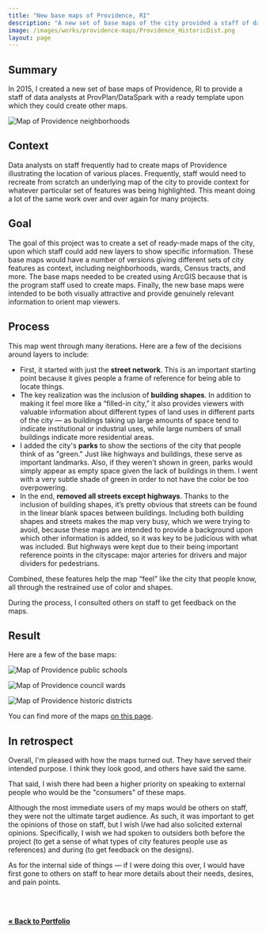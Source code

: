 ```yaml
---
title: "New base maps of Providence, RI"
description: "A new set of base maps of the city provided a staff of data analysts with a ready template upon which they could create other maps."
image: /images/works/providence-maps/Providence_HistoricDist.png
layout: page
---
```


## Summary

In 2015, I created a new set of base maps of Providence, RI to provide a staff of data analysts at ProvPlan/DataSpark with a ready template upon which they could create other maps.

![Map of Providence neighborhoods](/images/works/providence-maps/Providence_Neighborhoods.png)

## Context

Data analysts on staff frequently had to create maps of Providence illustrating the location of various places. Frequently, staff would need to recreate from scratch an underlying map of the city to provide context for whatever particular set of features was being highlighted. This meant doing a lot of the same work over and over again for many projects.

## Goal

The goal of this project was to create a set of ready-made maps of the city, upon which staff could add new layers to show specific information. These base maps would have a number of versions giving different sets of city features as context, including neighborhoods, wards, Census tracts, and more. The base maps needed to be created using ArcGIS because that is the program staff used to create maps. Finally, the new base maps were intended to be both visually attractive and provide genuinely relevant information to orient map viewers.

## Process

This map went through many iterations. Here are a few of the decisions around layers to include:
- First, it started with just the **street network**. This is an important starting point because it gives people a frame of reference for being able to locate things.
- The key realization was the inclusion of **building shapes**. In addition to making it feel more like a “filled-in city,” it also provides viewers with valuable information about different types of land uses in different parts of the city — as buildings taking up large amounts of space tend to indicate institutional or industrial uses, while large numbers of small buildings indicate more residential areas.
- I added the city's **parks** to show the sections of the city that people think of as "green." Just like highways and buildings, these serve as important landmarks. Also, if they weren't shown in green, parks would simply appear as empty space given the lack of buildings in them. I went with a very subtle shade of green in order to not have the color be too overpowering.
- In the end, **removed all streets except highways**. Thanks to the inclusion of building shapes, it’s pretty obvious that streets can be found in the linear blank spaces between buildings. Including both building shapes and streets makes the map very busy, which we were trying to avoid, because these maps are intended to provide a background upon which other information is added, so it was key to be judicious with what was included. But highways were kept due to their being important reference points in the cityscape: major arteries for drivers and major dividers for pedestrians.

Combined, these features help the map “feel” like the city that people know, all through the restrained use of color and shapes.

During the process, I consulted others on staff to get feedback on the maps.

## Result

Here are a few of the base maps:

![Map of Providence public schools](/images/works/providence-maps/Providence_Schools.png)

![Map of Providence council wards](/images/works/providence-maps/Providence_Wards.png)

![Map of Providence historic districts](/images/works/providence-maps/Providence_HistoricDist.png)

You can find more of the maps [on this page](https://datasparkri.org/maps/).

## In retrospect

Overall, I'm pleased with how the maps turned out. They have served their intended purpose. I think they look good, and others have said the same.

That said, I wish there had been a higher priority on speaking to external people who would be the "consumers" of these maps.

Although the most immediate users of my maps would be others on staff, they were not the ultimate target audience. As such, it was important to get the opinions of those on staff, but I wish I/we had also solicited external opinions. Specifically, I wish we had spoken to outsiders both before the project (to get a sense of what types of city features people use as references) and during (to get feedback on the designs).

As for the internal side of things — if I were doing this over, I would have first gone to others on staff to hear more details about their needs, desires, and pain points.

<!-- # Acknowledgement -->

<br><br>

**[« Back to Portfolio](/portfolio/)**
